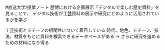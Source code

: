 #放送大学/授業ノート
歴博における企画展示「デジタルで楽しむ歴史資料」を見ることで、
デジタル技術が**工芸**資料の展示や研究にどのように活用されているかを学ぶ

工芸技術とモチーフの相関性について着目している
時代、地色、モチーフ、技法、材質をもとに資料を検索できるデータベースがある
→ さらに研究を進めるための材料になり得る
